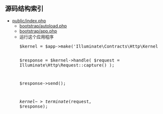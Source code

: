 ## 源码结构索引

<ul>
    <li>
        <a href="public/index.php">public/index.php</a>
        <ul>
            <li>
                <a href="bootstrap/autoload.php">bootstrap/autoload.php</a>
            </li>
            <li>
                <a href="bootstrap/app.php">bootstrap/app.php</a>
            </li>
            <li>
                运行这个应用程序
                <pre>
$kernel = $app->make('Illuminate\Contracts\Http\Kernel');

$response = $kernel->handle(
    $request = Illuminate\Http\Request::capture()
);

$response->send();

$kernel->terminate($request, $response);
                </pre>
            </li>
        </ul>
    </li>
</ul>


